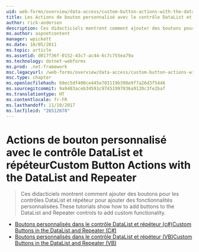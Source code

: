 ```yaml
---
uid: web-forms/overview/data-access/custom-button-actions-with-the-datalist-and-repeater/index
title: Les Actions de bouton personnalisé avec le contrôle DataList et répéteur | Documents Microsoft
author: rick-anderson
description: Ces didacticiels montrent comment ajouter des boutons pour les contrôles DataList et répéteur pour ajouter des fonctionnalités personnalisées.
ms.author: aspnetcontent
manager: wpickett
ms.date: 10/05/2011
ms.topic: article
ms.assetid: d017f36f-0152-43c7-ac44-6c7c755ea79a
ms.technology: dotnet-webforms
ms.prod: .net-framework
msc.legacyurl: /web-forms/overview/data-access/custom-button-actions-with-the-datalist-and-repeater
msc.type: chapter
ms.openlocfilehash: b9ec5df400ce445e703119b398e9f7a26d3f5446
ms.sourcegitcommit: 9a9483aceb34591c97451997036a9120c3fe2baf
ms.translationtype: HT
ms.contentlocale: fr-FR
ms.lasthandoff: 11/10/2017
ms.locfileid: "26512678"
---
```

<a name="custom-button-actions-with-the-datalist-and-repeater"></a><span data-ttu-id="6d100-103">Actions de bouton personnalisé avec le contrôle DataList et répéteur</span><span class="sxs-lookup"><span data-stu-id="6d100-103">Custom Button Actions with the DataList and Repeater</span></span>
====================
> <span data-ttu-id="6d100-104">Ces didacticiels montrent comment ajouter des boutons pour les contrôles DataList et répéteur pour ajouter des fonctionnalités personnalisées.</span><span class="sxs-lookup"><span data-stu-id="6d100-104">These tutorials show how to add buttons to the DataList and Repeater controls to add custom functionality.</span></span>


- [<span data-ttu-id="6d100-105">Boutons personnalisés dans le contrôle DataList et répéteur (c#)</span><span class="sxs-lookup"><span data-stu-id="6d100-105">Custom Buttons in the DataList and Repeater (C#)</span></span>](custom-buttons-in-the-datalist-and-repeater-cs.md)
- [<span data-ttu-id="6d100-106">Boutons personnalisés dans le contrôle DataList et répéteur (VB)</span><span class="sxs-lookup"><span data-stu-id="6d100-106">Custom Buttons in the DataList and Repeater (VB)</span></span>](custom-buttons-in-the-datalist-and-repeater-vb.md)
